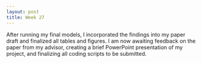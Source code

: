 ```yaml
---
layout: post
title: Week 27
---
```


After running my final models, I incorporated the findings into my paper draft and finalized all tables and figures. I am now awaiting feedback on the paper from my advisor, creating a brief PowerPoint presentation of my project, and finalizing all coding scripts to be submitted. 
